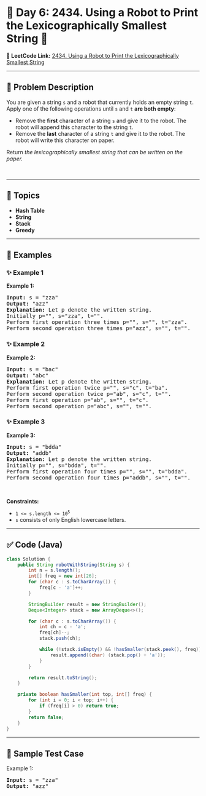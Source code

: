 # 📌 Day 6: 2434. Using a Robot to Print the Lexicographically Smallest String 🎯

**🔗 LeetCode Link:** [2434. Using a Robot to Print the Lexicographically Smallest String](https://leetcode.com/problems/using-a-robot-to-print-the-lexicographically-smallest-string/)

---

## 🧩 Problem Description

<p>You are given a string <code>s</code> and a robot that currently holds an empty string <code>t</code>. Apply one of the following operations until <code>s</code> and <code>t</code> <strong>are both empty</strong>:</p>

<ul>
	<li>Remove the <strong>first</strong> character of a string <code>s</code> and give it to the robot. The robot will append this character to the string <code>t</code>.</li>
	<li>Remove the <strong>last</strong> character of a string <code>t</code> and give it to the robot. The robot will write this character on paper.</li>
</ul>

<p>Return <em>the lexicographically smallest string that can be written on the paper.</em></p>

<p>&nbsp;</p>
<p><strong class="example">

---

## 🧠 Topics

- Hash Table
- String
- Stack
- Greedy
---

## 🧩 Examples

### ✨ Example 1

Example 1:</strong></p>

<pre>
<strong>Input:</strong> s = &quot;zza&quot;
<strong>Output:</strong> &quot;azz&quot;
<strong>Explanation:</strong> Let p denote the written string.
Initially p=&quot;&quot;, s=&quot;zza&quot;, t=&quot;&quot;.
Perform first operation three times p=&quot;&quot;, s=&quot;&quot;, t=&quot;zza&quot;.
Perform second operation three times p=&quot;azz&quot;, s=&quot;&quot;, t=&quot;&quot;.
</pre>

<p><strong class="example">

### ✨ Example 2

Example 2:</strong></p>

<pre>
<strong>Input:</strong> s = &quot;bac&quot;
<strong>Output:</strong> &quot;abc&quot;
<strong>Explanation:</strong> Let p denote the written string.
Perform first operation twice p=&quot;&quot;, s=&quot;c&quot;, t=&quot;ba&quot;. 
Perform second operation twice p=&quot;ab&quot;, s=&quot;c&quot;, t=&quot;&quot;. 
Perform first operation p=&quot;ab&quot;, s=&quot;&quot;, t=&quot;c&quot;. 
Perform second operation p=&quot;abc&quot;, s=&quot;&quot;, t=&quot;&quot;.
</pre>

<p><strong class="example">

### ✨ Example 3

Example 3:</strong></p>

<pre>
<strong>Input:</strong> s = &quot;bdda&quot;
<strong>Output:</strong> &quot;addb&quot;
<strong>Explanation:</strong> Let p denote the written string.
Initially p=&quot;&quot;, s=&quot;bdda&quot;, t=&quot;&quot;.
Perform first operation four times p=&quot;&quot;, s=&quot;&quot;, t=&quot;bdda&quot;.
Perform second operation four times p=&quot;addb&quot;, s=&quot;&quot;, t=&quot;&quot;.
</pre>

<p>&nbsp;</p>
<p><strong>Constraints:</strong></p>

<ul>
	<li><code>1 &lt;= s.length &lt;= 10<sup>5</sup></code></li>
	<li><code>s</code> consists of only English lowercase letters.</li>
</ul>

---

## ✅ Code (Java)

```java
class Solution {
    public String robotWithString(String s) {
        int n = s.length();
        int[] freq = new int[26];
        for (char c : s.toCharArray()) {
            freq[c - 'a']++;
        }

        StringBuilder result = new StringBuilder();
        Deque<Integer> stack = new ArrayDeque<>();

        for (char c : s.toCharArray()) {
            int ch = c - 'a';
            freq[ch]--;
            stack.push(ch);

            while (!stack.isEmpty() && !hasSmaller(stack.peek(), freq)) {
                result.append((char) (stack.pop() + 'a'));
            }
        }

        return result.toString();
    }

    private boolean hasSmaller(int top, int[] freq) {
        for (int i = 0; i < top; i++) {
            if (freq[i] > 0) return true;
        }
        return false;
    }
}
```

---

## 🧪 Sample Test Case


Example 1:</strong></p>

<pre>
<strong>Input:</strong> s = &quot;zza&quot;
<strong>Output:</strong> &quot;azz&quot;</pre>

<p><strong class="example">


